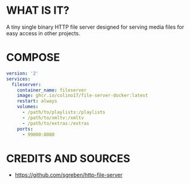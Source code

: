 # WHAT IS IT?

A tiny single binary HTTP file server designed for serving media files for easy access in other projects.

# COMPOSE

```yaml
version: '2'
services:
  fileserver:
    container_name: fileserver
    image: ghcr.io/colino17/file-server-docker:latest
    restart: always
    volumes:
      - /path/to/playlists:/playlists
      - /path/to/xmltv:/xmltv
      - /path/to/extras:/extras
    ports:
      - 99000:8080
```

# CREDITS AND SOURCES

- https://github.com/sgreben/http-file-server
